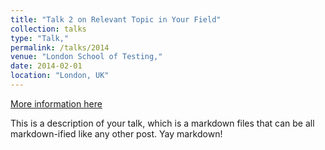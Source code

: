 ```yaml
---
title: "Talk 2 on Relevant Topic in Your Field"
collection: talks
type: "Talk,"
permalink: /talks/2014
venue: "London School of Testing,"
date: 2014-02-01
location: "London, UK"
---
```


[More information here](http://example2.com)

This is a description of your talk, which is a markdown files that can be all markdown-ified like any other post. Yay markdown!
